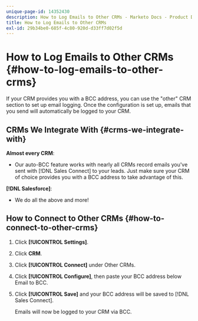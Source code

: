 ```yaml
---
unique-page-id: 14352430
description: How to Log Emails to Other CRMs - Marketo Docs - Product Documentation
title: How to Log Emails to Other CRMs
exl-id: 29b34be0-685f-4c80-920d-d33ff7d02f5d
---
```

# How to Log Emails to Other CRMs {#how-to-log-emails-to-other-crms}

If your CRM provides you with a BCC address, you can use the "other" CRM section to set up email logging. Once the configuration is set up, emails that you send will automatically be logged to your CRM.

## CRMs We Integrate With {#crms-we-integrate-with}

**Almost every CRM**:

* Our auto-BCC feature works with nearly all CRMs record emails you've sent with [!DNL Sales Connect] to your leads. Just make sure your CRM of choice provides you with a BCC address to take advantage of this.

**[!DNL Salesforce]**:

* We do all the above and more!

## How to Connect to Other CRMs {#how-to-connect-to-other-crms}

1. Click **[!UICONTROL Settings]**.
1. Click **CRM**.
1. Click **[!UICONTROL Connect]** under Other CRMs.
1. Click **[!UICONTROL Configure]**, then paste your BCC address below Email to BCC.
1. Click **[!UICONTROL Save]** and your BCC address will be saved to [!DNL Sales Connect].

   Emails will now be logged to your CRM via BCC.
